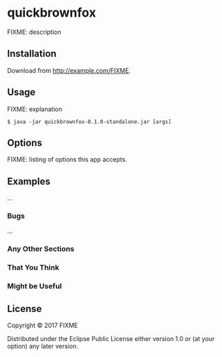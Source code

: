 # quickbrownfox

FIXME: description

## Installation

Download from http://example.com/FIXME.

## Usage

FIXME: explanation

    $ java -jar quickbrownfox-0.1.0-standalone.jar [args]

## Options

FIXME: listing of options this app accepts.

## Examples

...

### Bugs

...

### Any Other Sections
### That You Think
### Might be Useful

## License

Copyright © 2017 FIXME

Distributed under the Eclipse Public License either version 1.0 or (at
your option) any later version.
